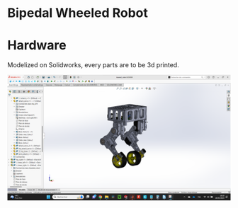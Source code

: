 # Bipedal Wheeled Robot

# Hardware

Modelized on Solidworks, every parts are to be 3d printed.

![alt text](medias/bipedal_robot_cad.png)
